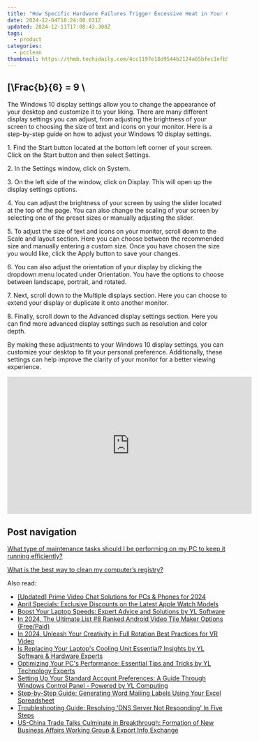 ```yaml
---
title: "How Specific Hardware Failures Trigger Excessive Heat in Your Computer Systems: A Guide by YL Innovations"
date: 2024-12-04T18:24:00.631Z
updated: 2024-12-11T17:08:43.308Z
tags:
  - product
categories:
  - pcclean
thumbnail: https://thmb.techidaily.com/4cc1197e18d9544b2124a65bfec1efb521b06ec232353dd58129a9184ba8b76a.jpg
---
```


## \[\Frac{b}{6} = 9 \

The Windows 10 display settings allow you to change the appearance of your desktop and customize it to your liking. There are many different display settings you can adjust, from adjusting the brightness of your screen to choosing the size of text and icons on your monitor. Here is a step-by-step guide on how to adjust your Windows 10 display settings. 

1\. Find the Start button located at the bottom left corner of your screen. Click on the Start button and then select Settings.

2\. In the Settings window, click on System.

3\. On the left side of the window, click on Display. This will open up the display settings options. 

4\. You can adjust the brightness of your screen by using the slider located at the top of the page. You can also change the scaling of your screen by selecting one of the preset sizes or manually adjusting the slider.

5\. To adjust the size of text and icons on your monitor, scroll down to the Scale and layout section. Here you can choose between the recommended size and manually entering a custom size. Once you have chosen the size you would like, click the Apply button to save your changes.

6\. You can also adjust the orientation of your display by clicking the dropdown menu located under Orientation. You have the options to choose between landscape, portrait, and rotated.

7\. Next, scroll down to the Multiple displays section. Here you can choose to extend your display or duplicate it onto another monitor.

8\. Finally, scroll down to the Advanced display settings section. Here you can find more advanced display settings such as resolution and color depth. 

By making these adjustments to your Windows 10 display settings, you can customize your desktop to fit your personal preference. Additionally, these settings can help improve the clarity of your monitor for a better viewing experience.

<!-- affiliate ads begin -->
<iframe width="560" height="315" src="https://www.youtube.com/embed/3hS27nZVi9Y?si=_Zqj_l4a4XkPqT2S" title="YouTube video player" frameborder="0" allow="accelerometer; autoplay; clipboard-write; encrypted-media; gyroscope; picture-in-picture; web-share" referrerpolicy="strict-origin-when-cross-origin" allowfullscreen></iframe>
<!-- affiliate ads end -->

## Post navigation

[What type of maintenance tasks should I be performing on my PC to keep it running efficiently?](https://tools.techidaily.com/pcclean/products/)

[What is the best way to clean my computer’s registry?](https://tools.techidaily.com/pcclean/products/)

<ins class="adsbygoogle"
     style="display:block"
     data-ad-format="autorelaxed"
     data-ad-client="ca-pub-7571918770474297"
     data-ad-slot="1223367746"></ins>

<ins class="adsbygoogle"
     style="display:block"
     data-ad-client="ca-pub-7571918770474297"
     data-ad-slot="8358498916"
     data-ad-format="auto"
     data-full-width-responsive="true"></ins>

<span class="atpl-alsoreadstyle">Also read:</span>
<div><ul>
<li><a href="https://on-screen-recording.techidaily.com/updated-prime-video-chat-solutions-for-pcs-and-phones-for-2024/"><u>[Updated] Prime Video Chat Solutions for PCs & Phones for 2024</u></a></li>
<li><a href="https://tech-recovery.techidaily.com/april-specials-exclusive-discounts-on-the-latest-apple-watch-models/"><u>April Specials: Exclusive Discounts on the Latest Apple Watch Models</u></a></li>
<li><a href="https://discover-able.techidaily.com/boost-your-laptop-speeds-expert-advice-and-solutions-by-yl-software/"><u>Boost Your Laptop Speeds: Expert Advice and Solutions by YL Software</u></a></li>
<li><a href="https://some-tips.techidaily.com/in-2024-the-ultimate-list-8-ranked-android-video-tile-maker-options-freepaid/"><u>In 2024, The Ultimate List #8 Ranked Android Video Tile Maker Options (Free/Paid)</u></a></li>
<li><a href="https://article-files.techidaily.com/in-2024-unleash-your-creativity-in-full-rotation-best-practices-for-vr-video/"><u>In 2024, Unleash Your Creativity in Full Rotation Best Practices for VR Video</u></a></li>
<li><a href="https://discover-able.techidaily.com/is-replacing-your-laptops-cooling-unit-essential-insights-by-yl-software-and-hardware-experts/"><u>Is Replacing Your Laptop's Cooling Unit Essential? Insights by YL Software & Hardware Experts</u></a></li>
<li><a href="https://discover-able.techidaily.com/optimizing-your-pcs-performance-essential-tips-and-tricks-by-yl-technology-experts/"><u>Optimizing Your PC's Performance: Essential Tips and Tricks by YL Technology Experts</u></a></li>
<li><a href="https://discover-able.techidaily.com/setting-up-your-standard-account-preferences-a-guide-through-windows-control-panel-powered-by-yl-computing/"><u>Setting Up Your Standard Account Preferences: A Guide Through Windows Control Panel - Powered by YL Computing</u></a></li>
<li><a href="https://windows11.techidaily.com/step-by-step-guide-generating-word-mailing-labels-using-your-excel-spreadsheet/"><u>Step-by-Step Guide: Generating Word Mailing Labels Using Your Excel Spreadsheet</u></a></li>
<li><a href="https://common-error.techidaily.com/troubleshooting-guide-resolving-dns-server-not-responding-in-five-steps/"><u>Troubleshooting Guide: Resolving 'DNS Server Not Responding' In Five Steps</u></a></li>
<li><a href="https://discover-able.techidaily.com/us-china-trade-talks-culminate-in-breakthrough-formation-of-new-business-affairs-working-group-and-export-info-exchange/"><u>US-China Trade Talks Culminate in Breakthrough: Formation of New Business Affairs Working Group & Export Info Exchange</u></a></li>
</ul></div>

